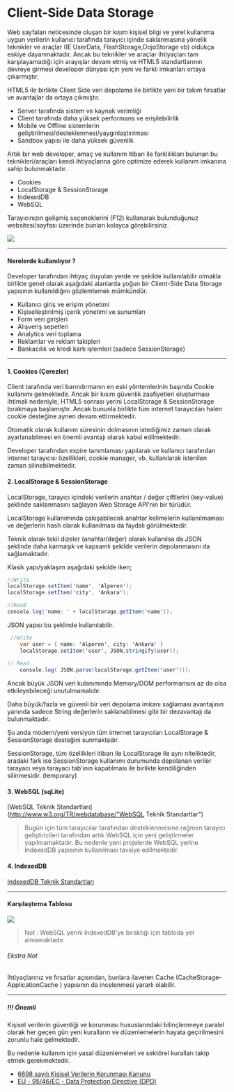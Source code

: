 # Client-Side Data Storage

Web sayfaları neticesinde oluşan bir kısım kişisel bilgi ve yerel kullanıma uygun verilerin kullanıcı tarafında tarayıcı içinde saklanmasına yönelik teknikler ve araçlar (IE UserData, FlashStorage,DojoStorage vb) oldukça eskiye dayanmaktadır. Ancak bu teknikler ve araçlar ihtiyaçları tam karşılayamadığı için arayışlar devam etmiş ve HTML5 standartlarının devreye girmesi developer dünyası için yeni ve farklı imkanları ortaya çıkarmıştır.

HTML5 ile birlikte Client Side veri depolama ile birlikte yeni bir takım fırsatlar ve avantajlar da ortaya çıkmıştır.
- Server tarafında sistem ve kaynak verimliği
- Client tarafında daha yüksek performans ve erişilebilirlik
- Mobile ve Offline sistemlerin geliştirilmesi/desteklenmesi/yaygınlaştırılması
- Sandbox yapısı ile daha yüksek güvenlik

Artık bir web developer, amaç ve kullanım itibarı ile farklılıkları bulunan bu teknikleri/araçları kendi ihtiyaçlarına göre optimize ederek kullanım imkanına sahip bulunmaktadır.
- Cookies
- LocalStorage & SessionStorage
- IndexedDB
- WebSQL

Tarayıcınızın gelişmiş seçeneklerini (F12) kullanarak  bulunduğunuz websitesi/sayfası üzerinde bunları kolayca görebilirsiniz.

![](http://i68.tinypic.com/wbry1z.png)


------------
#### Nerelerde kullanılıyor ?
Developer tarafından ihtiyaç duyulan yerde ve şekilde kullanılabilir olmakla birlikte genel olarak aşağıdaki alanlarda yoğun bir Client-Side Data Storage yapısının kullanıldığını gözlemlemek mümkündür.
- Kullanıcı giriş ve erişim yönetimi
- Kişiselleştirilmiş içerik yönetimi ve sunumları
- Form veri girişleri
- Alışveriş sepetleri
- Analytics veri toplama
- Reklamlar ve reklam takipleri
- Bankacılık ve kredi kartı işlemleri (sadece SessionStorage)

------------
#### 1. Cookies (Çerezler)
Client tarafında veri barındırmanın en eski yöntemlerinin başında Cookie kullanımı gelmektedir. Ancak bir kısım güvenlik zaafiyetleri oluşturması ihtimali nedeniyle, HTML5  sonrası yerini LocalStorage & SessionStorage bırakmaya başlamıştır. Ancak bununla birlikte tüm internet tarayıcıları halen cookie desteğine aynen devam ettirmektedir.

Otomatik olarak kullanım süresinin dolmasının istediğimiz zaman olarak ayarlanabilmesi en önemli avantajı olarak kabul edilmektedir. 

Developer tarafından expire tanımlaması yapılarak ve kullanıcı tarafından internet tarayıcısı özellikleri, cookie manager, vb. kullanılarak istenilen zaman silinebilmektedir.

#### 2. LocalStorage &  SessionStorage

LocalStorage, tarayıcı içindeki verilerin anahtar / değer çiftlerini (key-value) şeklinde saklanmasını sağlayan Web Storage API'nin bir türüdür.

LocalStorage kullanımında çakışabilecek anahtar kelimelerin kullanılmaması ve değerlerin hash olarak kullanılması da faydalı görülmektedir.

Teknik olarak tekil dizeler (anahtar/değer) olarak  kullanılsa da JSON şeklinde daha karmaşık ve kapsamlı şekilde verilerin depolanmasını da sağlamaktadır.

Klasik yapı/yaklaşım aşağıdaki şekilde iken;
```csharp
//Write
localStorage.setItem('name', 'Alperen');
localStorage.setItem('city', 'Ankara');

//Read
console.log('name: ' + localStorage.getItem('name'));
```
JSON yapısı bu şeklinde kullanılabilir. 
```csharp
 //Write
    var user = { name: 'Alperen', city: 'Ankara' }
    localStorage.setItem('user', JSON.stringify(user));
    
// Read
    console.log( JSON.parse(localStorage.getItem('user'))); 
```
Ancak büyük JSON veri kulanımında Memory/DOM performansını az da olsa etkileyebileceği unutulmamalıdır.

Daha büyük/fazla ve güvenli bir veri depolama imkanı sağlaması avantajının yanında sadece String değerlerin saklanabilmesi gibi bir dezavantajı da bulunmaktadır.

Şu anda modern/yeni versiyon tüm internet tarayıcıları LocalStorage & SessionStorage desteğini sunmaktadır.

SessionStorage,  tüm özellikleri itibarı ile LocalStorage ile aynı niteliktedir, aradaki fark ise SessionStorage kullanımı durumunda depolanan veriler tarayacı veya tarayacı tab'ının kapatılması ile birlikte kendiliğinden silinmesidir. (temporary)

#### 3. WebSQL (sqLite)
[WebSQL Teknik Standartları](http://www.w3.org/TR/webdatabase/"WebSQL Teknik Standartlar")


> Bugün için tüm tarayıcılar tarafından desteklenmesine rağmen tarayıcı geliştiricileri tarafından artık WebSQL için yeni geliştirmeler yapılmamaktadır. Bu nedenle yeni projelerde WebSQL yerine IndexedDB yapısının kullanılması tavsiye edilmektedir.




#### 4. IndexedDB
[IndexedDB Teknik Standartları](http://www.w3.org/TR/IndexedDB/ "IndexedDB Teknik Standartları")



------------


#### Karşılaştırma Tablosu
![](http://i68.tinypic.com/18fy3p.png)
> Not :  WebSQL yerini IndexedDB'ye bıraktığı için tabloda yer almamaktadır.

######  Ekstra Not
İhtiyaçlarınız ve fırsatlar açısından, bunlara ilaveten Cache (CacheStorage-ApplicationCache ) yapısının da incelenmesi yararlı olabilir.

------------
##### !!!  Önemli
Kişisel verilerin güvenliği ve korunması hususlarındaki bilinçlenmeye paralel olarak her geçen gün yeni kuralların ve düzenlemelerin hayata geçirilmesini zorunlu hale gelmektedir.

Bu nedenle  kullanım için yasal düzenlemeleri ve sektörel kuralları takip etmek gerekmektedir.
- [6698 sayılı Kişisel Verilerin Korunması Kanunu](http://www.mevzuat.gov.tr/MevzuatMetin/1.5.6698.pdf "6698 sayılı Kişisel Verilerin Korunması Kanunu")
- [EU - 95/46/EC - Data Protection Directive (DPD)](https://ec.europa.eu/info/law/law-topic/data-protection_en "EU - 95/46/EC - Data Protection Directive")



